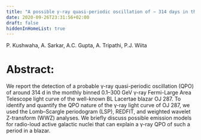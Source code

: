 ```yaml
---
title: "A possible 𝛾-ray quasi-periodic oscillation of ∼ 314 days in the blazar OJ 287"
date: 2020-09-26T23:31:56+02:00
draft: false
hiddenInHomeList: true
---
```


P. Kushwaha, A. Sarkar, A.C. Gupta, A. Tripathi, P.J. Wiita

# Abstract:
We report the detection of a probable γ-ray quasi-periodic oscillation (QPO) of around 314 d in the monthly binned 0.1–300 GeV γ-ray Fermi-Large Area Telescope light curve of the well-known BL Lacertae blazar OJ 287. To identify and quantify the QPO nature of the γ-ray light curve of OJ 287, we used the Lomb–Scargle periodogram (LSP), REDFIT, and weighted wavelet Z-transform (WWZ) analyses. We briefly discuss possible emission models for radio-loud active galactic nuclei that can explain a γ-ray QPO of such a period in a blazar.